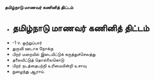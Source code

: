 **தமிழ்நாடு மாணவர் கணினித் திட்டம்**
- # தமிழ்நாடு மாணவர் கணினித் திட்டம்
- -1 v. ஒற்றுப்பார்
- துருவி ஊடாக நோக்கு
- பிறர் மறையில் இடையிட்டுக் கருத்துச்செலத்து
- தலையிட்டுத் தொல்லைகொடு
- பிறர் நடத்தைபற்றி உரிமையின்றி உசாவு
- நுழைந்து ஆராய்.


